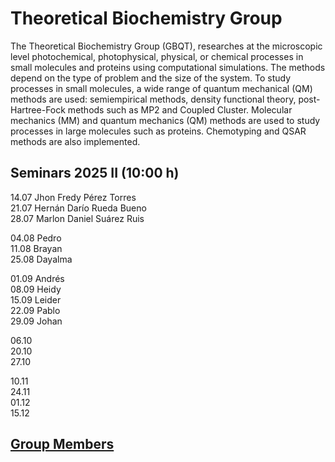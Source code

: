 # Theoretical Biochemistry Group
The Theoretical Biochemistry Group (GBQT), researches at the microscopic level photochemical, photophysical, physical, or chemical processes in small molecules and
proteins using computational simulations. The methods depend on the type of problem and the size of the system. To study processes in small molecules, a wide range
of quantum mechanical (QM) methods are used: semiempirical methods, density functional theory, post-Hartree-Fock methods such as MP2 and Coupled Cluster.
Molecular mechanics (MM) and quantum mechanics (QM) methods are used to study processes in large molecules such as proteins. Chemotyping and QSAR methods are also
implemented.

## Seminars 2025 II (10:00 h)
   14.07  Jhon Fredy Pérez Torres \
   21.07  Hernán Darío Rueda Bueno \
   28.07  Marlon Daniel Suárez Ruis
  
   04.08  Pedro \
   11.08  Brayan \
   25.08  Dayalma

   01.09  Andrés \
   08.09  Heidy \
   15.09  Leider \
   22.09  Pablo \
   29.09  Johan

   06.10 \
   20.10 \
   27.10 

   10.11 \
   24.11 \
   01.12 \
   15.12

## [Group Members](members.md)
    
